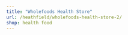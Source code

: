 ```yaml
---
title: "Wholefoods Health Store"
url: /heathfield/wholefoods-health-store-2/
shop: health food
---
```

